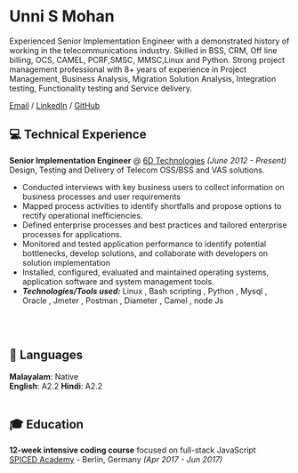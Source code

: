 # Unni S Mohan
Experienced Senior Implementation Engineer with a demonstrated history of working in the telecommunications industry. Skilled in BSS, CRM, Off line billing, OCS, CAMEL, PCRF,SMSC, MMSC,Linux and Python. Strong project management professional with  8+ years of experience in Project Management, Business Analysis, Migration Solution Analysis, Integration testing, Functionality testing and Service delivery.

[Email](mailto:unnismohan@gmail.com) / [LinkedIn](https://www.linkedin.com/in/unni-s-mohan/) / [GitHub](https://github.com/unnismohan) 

## 💻 Technical Experience
**Senior Implementation Engineer** @ [6D Technologies](https://6dtech.co.in/) _(June 2012 - Present)_ <br>
Design, Testing and Delivery of Telecom OSS/BSS and VAS solutions.
  - Conducted interviews with key business users to collect information on business processes and user requirements
  - Mapped process activities to identify shortfalls and propose options to rectify operational inefficiencies.
  - Defined enterprise processes and best practices and tailored enterprise processes for applications.
  - Monitored and tested application performance to identify potential bottlenecks, develop solutions, and collaborate with developers on solution implementation
  - Installed, configured, evaluated and maintained operating systems, application software and system management tools.
  - **_Technologies/Tools used:_** Linux , Bash scripting , Python , Mysql , Oracle , Jmeter , Postman , Diameter , Camel , node Js 

<br><br>

## 💬 Languages

**Malayalam**: Native <br>
**English**: A2.2
**Hindi**: A2.2
<br><br>

## 🎓 Education

**12-week intensive coding course** focused on full-stack JavaScript<br>
[SPICED Academy](https://www.spiced-academy.com/) - Berlin, Germany _(Apr 2017 - Jun 2017)_ <br>
